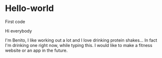 # Hello-world
First code 

Hi everybody

I'm Benito, I like working out a lot and I love drinking protein shakes... In fact I'm drinking one right now, while typing this. I would like to make a fitness website or an app in the future.
